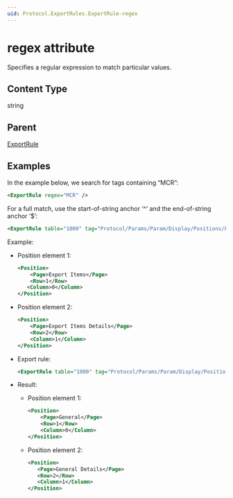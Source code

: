 ```yaml
---
uid: Protocol.ExportRules.ExportRule-regex
---
```


# regex attribute

Specifies a regular expression to match particular values.

## Content Type

string

## Parent

[ExportRule](xref:Protocol.ExportRules.ExportRule)

## Examples

In the example below, we search for tags containing “MCR”:

```xml
<ExportRule regex="MCR" />
```

For a full match, use the start-of-string anchor ‘^’ and the end-of-string anchor ‘$’:

```xml
<ExportRule table="1000" tag="Protocol/Params/Param/Display/Positions/Position/Page" value="General" regex="^Export Items$"/>
```

Example:

- Position element 1:

  ```xml
  <Position>
      <Page>Export Items</Page>
      <Row>1</Row>
     <Column>0</Column>
  </Position>
  ```

- Position element 2:

  ```xml
  <Position>
      <Page>Export Items Details</Page>
      <Row>2</Row>
      <Column>1</Column>
  </Position>
  ```

- Export rule:

  ```xml
  <ExportRule table="1000" tag="Protocol/Params/Param/Display/Positions/Position/Page" value="General" regex="Export Items"/>
  ```

- Result:
  - Position element 1:

    ```xml
    <Position>
        <Page>General</Page>
        <Row>1</Row>
        <Column>0</Column>
    </Position>
    ```

  - Position element 2:

     ```xml
    <Position>
        <Page>General Details</Page>
        <Row>2</Row>
        <Column>1</Column>
    </Position>
     ```
